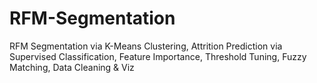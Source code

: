 # RFM-Segmentation
RFM Segmentation via K-Means Clustering, Attrition Prediction via Supervised Classification, Feature Importance, Threshold Tuning, Fuzzy Matching, Data Cleaning &amp; Viz
